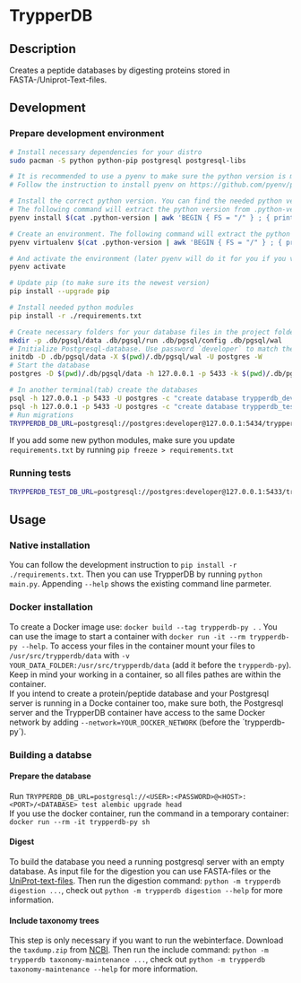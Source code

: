 # TrypperDB

## Description
Creates a peptide databases by digesting proteins stored in FASTA-/Uniprot-Text-files. 

## Development
### Prepare development environment
```bash
# Install necessary dependencies for your distro
sudo pacman -S python python-pip postgresql postgresql-libs

# It is recommended to use a pyenv to make sure the python version is matching
# Follow the instruction to install pyenv on https://github.com/pyenv/pyenv#installation

# Install the correct python version. You can find the needed python version in .python-version at the beginning of the string (.python-version contains the actual name of the python environment).
# The following command will extract the python version from .python-version for you and install it
pyenv install $(cat .python-version | awk 'BEGIN { FS = "/" } ; { print $1 }')

# Create an environment. The following command will extract the python version and environment name from .python-version for you and install it
pyenv virtualenv $(cat .python-version | awk 'BEGIN { FS = "/" } ; { print $1 }') $(cat .python-version | awk 'BEGIN { FS = "/" } ; { print $3 }')

# And activate the environment (later pyenv will do it for you if you visit a folder with a .python-version file)
pyenv activate

# Update pip (to make sure its the newest version)
pip install --upgrade pip

# Install needed python modules
pip install -r ./requirements.txt

# Create necessary folders for your database files in the project folder. This folder are already ignored by GIT.
mkdir -p .db/pgsql/data .db/pgsql/run .db/pgsql/config .db/pgsql/wal
# Initialize Postgresql-database. Use password `developer` to match the existing Procfile for Foreman.
initdb -D .db/pgsql/data -X $(pwd)/.db/pgsql/wal -U postgres -W
# Start the database
postgres -D $(pwd)/.db/pgsql/data -h 127.0.0.1 -p 5433 -k $(pwd)/.db/pgsql/run

# In another terminal(tab) create the databases
psql -h 127.0.0.1 -p 5433 -U postgres -c "create database trypperdb_dev;"
psql -h 127.0.0.1 -p 5433 -U postgres -c "create database trypperdb_test;"
# Run migrations
TRYPPERDB_DB_URL=postgresql://postgres:developer@127.0.0.1:5434/trypperdb_test alembic upgrade head
```

If you add some new python modules, make sure you update `requirements.txt` by running `pip freeze > requirements.txt`

### Running tests
```bash
TRYPPERDB_TEST_DB_URL=postgresql://postgres:developer@127.0.0.1:5433/trypperdb_test python -m unittest tests/*_test_case.py
```

## Usage

### Native installation
You can follow the development instruction to `pip install -r ./requirements.txt`. Then you can use TrypperDB by running `python main.py`. 
Appending `--help` shows the existing command line parmeter.

### Docker installation
To create a Docker image use: `docker build --tag trypperdb-py .` . You can use the image to start a container with
`docker run -it --rm trypperdb-py --help`.
To access your files in the container mount your files to `/usr/src/trypperdb/data` with `-v YOUR_DATA_FOLDER:/usr/src/trypperdb/data` (add it before the `trypperdb-py`). Keep in mind your working in a container, so all files pathes are within the container.   
If you intend to create a protein/peptide database and your Postgresql server is running in a Docke container too, make sure both, the  Postgresql server and the TrypperDB container have access to the same Docker network by adding `--network=YOUR_DOCKER_NETWORK` (before the ´trypperdb-py´).

### Building a databse
#### Prepare the database
Run `TRYPPERDB_DB_URL=postgresql://<USER>:<PASSWORD>@<HOST>:<PORT>/<DATABASE> test alembic upgrade head`    
If you use the docker container, run the command in a temporary container: `docker run --rm -it trypperdb-py sh`

#### Digest
To build the database you need a running postgresql server with an empty database. As input file for the digestion you can use FASTA-files or the [UniProt-text-files](https://www.uniprot.org/docs/userman.htm#linetypes). Then run the digestion command: `python -m trypperdb digestion ...`, check out `python -m trypperdb digestion --help` for more information.

#### Include taxonomy trees
This step is only necessary if you want to run the webinterface. Download the `taxdump.zip` from [NCBI](https://ftp.ncbi.nih.gov/pub/taxonomy/). Then run the include command: `python -m trypperdb taxonomy-maintenance ...`, check out `python -m trypperdb taxonomy-maintenance --help` for more information.
